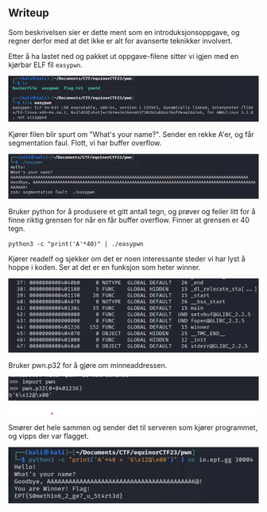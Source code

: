 ## Writeup

Som beskrivelsen sier er dette ment som en introduksjonsoppgave, og regner derfor med at det ikke er alt for avanserte teknikker involvert.

Etter å ha lastet ned og pakket ut oppgave-filene sitter vi igjen med en kjørbar ELF fil `easypwn`.

![file](file.png)

Kjører filen blir spurt om "What's your name?". Sender en rekke A'er, og får segmentation faul. Flott, vi har buffer overflow.

![segfault](segfault.png)

Bruker python for å produsere et gitt antall tegn, og prøver og feiler litt for å finne riktig grensen for når en får buffer overflow.
Finner at grensen er 40 tegn.

    python3 -c "print('A'*40)" | ./easypwn

Kjører readelf og sjekker om det er noen interessante steder vi har lyst å hoppe i koden. Ser at det er en funksjon som heter winner.

![easypwn_readelf_winner](easypwn_readelf_winner.png)

Bruker pwn.p32 for å gjøre om minneaddressen.

![easypwn_address](easypwn_address.png)

Smører det hele sammen og sender det til serveren som kjører programmet, og vipps der var flagget.

![easypwn_win](easypwn_win.png)
